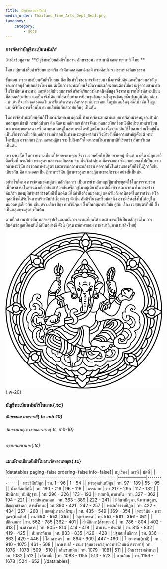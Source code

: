 ```yaml
---
title: บัญชีทะเบียนคัมภีร์
media_order: Thailand_Fine_Arts_Dept_Seal.png
taxonomy:
    category:
        - docs
---
```


### การจัดทำบัญชีทะเบียนคัมภีร์

อ้างอิงข้อมูลจาก 
**บัญชีทะเบียนคัมภีร์ใบลาน อักษรขอม ภาษาบาลี และภาษาบาลี-ไทย **

โดย กลุ่มหนังสือตัวเขียนและจารึก 
สำนักหอสมุดแห่งชาติ
กรมศิลปากร กระทรวงวัฒนธรรม

ขั้นตอนการลงทะเบียนคัมภีรใบลาน ถือเป็นหัวใจของการจัดระบบ เพื่อการสืบค้นและเป็นส่วนสำคัญของการอนุรักษ์เอกสารโบราณ ดังนั้นการลงทะเบียนจึงมีความละเอียดอ่อนต้องใช้ความรู้ความสามารถในวิชาชีพเฉพาะทาง และต้องมีประสบการณ์หรือที่เรียกว่ามีเทคนิคชั้นสูง จึงจะสามารถให้รหัสทะเบียนที่สอดคล้องกับความเป็นจริงได้มากที่สุด คือทำการป้อนชุดข้อมูลลงในฐานข้อมูลชั้นปฐมภูมิได้ถูกต้องแม่นยำ ที่จะส่งผลต่อยอดในการให้บริการทางวิชาการแก่ประชาชน ในรูปแบบอื่นๆ ต่อไป เช่น ในรูปแบบดิจิทัล การเชื่อมโยงระบบสืบคันกับสถาบันอื่นๆ เป็นตัน

ในการจัดทำทะเบียนคัมภีรีใบลานวัดทองนพคุณนี้ ทำการจัดระบบตามแบบการจัดหมวดหมู่ของสำนักหอสมุดแห่ชาติ กรมศิลปากร คือ จัดตามหลักเกณฑ์การจัดหมวดและเรียกชื่อหนังสือประเภทตัวเขียนทางพระพุทธศาสนา หรือตามหมวดหมู่ในสายพระไตรปิฎกนั่นเอง เนื่องจากคัมภีรีใบลานส่วนใหญ่นั้น เป็นเรื่องราวเกี่ยวกับหลักธรรมคำสอนในทางพระพุทธศาสนา ซึ่งมีระดับชั้นความสำคัญตั้งแต่ พระไตรปิฎก อรรถกถา ฎีกา และอนุฎีกา รวมไปถึงหลักไวยากรณ์ในภาษาบาลีที่เรียกว่า สัททาวิเสส เป็นต้น

เพราะฉะนั้น ในการลงทะเบียนที่วัดทองนพคุณ จึงรวบรวมคัมภีร์เป็นหมวดหมู่ ตั้งแต่ พระไตรบิฎกบาลี คือเริ่มที่ พระวินัย พระสูตร และพระอภิธรรม จากนั้นจึงลำดับมาที่อรรถกถา ซึ่งแจกย่อยลงไปเป็นอรรถกถาพระวินัย อรรถกถาพระสูตร และอรรถกถาพระอภิธรรม ต่อจากนั้นในส่วนของคัมภีร์ชั้นฎีกาก็เช่นเดียวกัน คือ แจงออกเป็น ฎีกาพระวินัย ฎีกาพระสูตร และฎีกาพระอภิธรรม อย่างนี้เป็นตัน

อย่างไรก็ตาม การจัดหมวดหมู่ตามหลักวิชาการ เป็นการนำหลักทฤษฎีมาประยุกต์ใช้ในการรวบรวมเนื้อหาสาระในทำนองเดียวกันเข้าด้วยกันหรืออยู่ในหมู่เดียวกัน แต่เมื่อพิจารณาเจตนาในการสร้างคัมภีร์ฯ ของผู้มีศรัทธาสร้างคัมภีร์ในอดีต มิได้คำนึงถึงหมวดหมู่ แต่คำนึงถึงอานิสงค์ในการสร้าง หรือกุศลที่จะได้รับในการสร้างคัมภีร์เรื่องต่างๆ ดังนั้น คัมภีร์ในชุดหรือมัดหนึ่ง อาจมีเรื่องซึ่งไม่ได้อยู่ในหมวดหมู่เดียวกัน เช่น สร้างเรื่อง สิกฺขาปทวินิจฺฉย ซึ่งเป็นกลุ่มพระวินัย คู่กับ เรื่อง เวสฺสนฺตรทีปนี ซึ่งเป็นกลุ่มพระสูตร เป็นต้น

ตามที่กล่าวมาข้างตัน พอจะสรุปเป็นแผนผังการลงทะเบียนได้ และสามารถใช้เป็นหลักฐานใน การสืบค้นข้อมูลเบื้องตันได้เป็นอย่างดี ดังนี้ (เฉพาะอักษรขอม ภาษาบาลี, ภาษาบาลี-ไทย)

![กรมศิลปากร](Thailand_Fine_Arts_Dept_Seal.png){.w-20}

### บัญชีทะเบียนคัมภีร์ใบลาน{.tc}
##### อักษรขอม ภาษาบาลี{.tc .mb-10}
###### วัดทองนพคุณ เขตคลองสาน{.tc .mb-10}
###### กรุงเทพมหานคร{.tc}


#### แผนผังทะเบียนคัมภีร์ใบลานวัดทองนพคุณ{.tc}

[datatables  paging=false ordering=false info=false]
| หมู่เรื่อง                                                                       | เลขที่          | มัดที่         |
|---------------------------------------------------------- |--------------|-------------|
| พระวินัยปิฎก                                                               | วท. 1 - 96   | 1 - 54        |
| พระสุตตันตปิฎก                                                         | วท. 97 - 189     | 55 - 95     | 
| มังคลัตถทีปนี                                                             | วท. 190 - 216    | 96 - 116    | 
| ธรรมบท                                                                     | วท. 217 - 295   | 117 - 182 | 
| ทีฆนิกาย, กัมมัฏฐาน                                                   | วท. 296 - 326    | 173 - 193 | 
| ทสชาติ, คาถาพัน                                                       | วท. 327 - 362    | 194 - 221 | 
| เวสสันดรชาดก                                                           | วท. 363 - 389    | 222 - 241 | 
| มิลินทปัญหา, นิพพานสูตร, ปัญญาสชาดก, สารสังคหะ   | วท. 390 - 421    | 242 - 257 | 
| พระอภิธรรมปิฎก                                                         | วท. 422 - 434   | 257 - 268 | 
| สตตปุปกรณาภิรมฺม                                                     | วท. 435 - 549   | 269 - 354 | 
| พระวินัย - พระสูตร(พิมเติม)                                            | วท. 550 - 552   | 355         | 
| วิสุทธิมรรค                                                                | วท. 553 - 561    | 356 - 361 |
| ปกิณณกะ                                                                 | วท. 562 - 785    | 362 - 401 |
| สังคีติกถา(สังคายนา)                                                 | วท. 786 - 804    | 402 - 413 | 
| พงศาวดาร                                                               | วท. 805 - 814     | 414 - 418 |
| ตำนาน - ประวัติ                                                          | วท. 815 - 832    | 419 - 425 | 
| สัมภารวิบาก                                                             | วท. 833 - 835    | 426 - 428 |
| ปฐมสมโพธิกถา                                                        | วท. 836 - 863    | 429 - 446 |
| โลกศาสตร์                                                               | วท. 864 - 909    | 447 - 460 |
| ไวยากรณ์(บาลี)                                                         | วท. 910 - 1075  | 461 - 508 |
| ภาษาบาลี - เขมร (อุบลวรรณา,คาถาทำน้ำมนต์ ตำรายา)| วท. 1076 - 1078 | 509 - 510 | 
| เส้นซบหมึก                                                              | วท. 1079 - 1081 | 511         |
| อักษรธรรมล้านนา                                                     | วท. 1082            | 512         | 
| เส้นหมีก                                                                  | วท. 1083 - 1155 | 513 - 523 |
| ลานก้อม                                                                  | วท. 1156 - 1678 | 524 - 652 |
[/datatables]

<style>
    input[type=search] {
          width: 200px;
    }
</style>    
